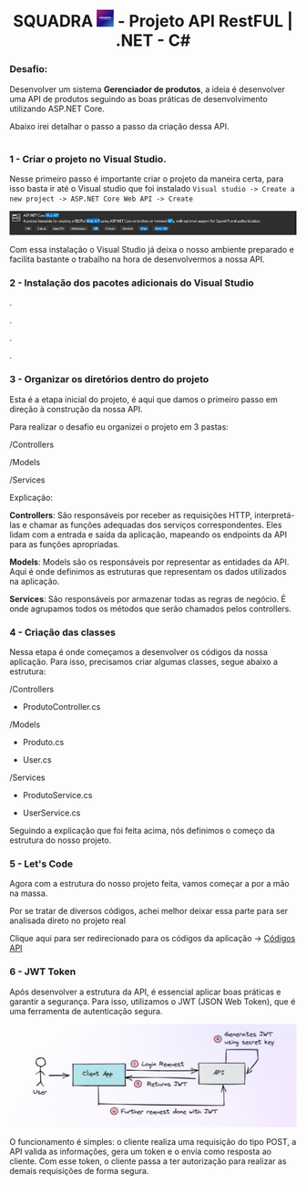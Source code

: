 ### <h1 align=center> SQUADRA <img src="https://github.com/Rodrigolppz/Squadra-API/blob/main/images/Squadra-logo.jpg" alt="Descrição da imagem" width="30"> - Projeto API RestFUL | .NET - C# </h1>

### Desafio: 
Desenvolver um sistema <b>Gerenciador de produtos</b>, a ideia é desenvolver uma API de produtos seguindo as boas práticas de desenvolvimento utilizando ASP.NET Core.

Abaixo irei detalhar o passo a passo da criação dessa API.

#


### 1 - Criar o projeto no Visual Studio.

Nesse primeiro passo é importante criar o projeto da maneira certa, para isso basta ir até o Visual studio que foi instalado `Visual studio -> Create a new project -> ASP.NET Core Web API -> Create`

![Imagem](https://github.com/Rodrigolppz/Squadra-API/blob/main/images/Asp.net.jpg)

Com essa instalação o Visual Studio já deixa o nosso ambiente preparado e facilita bastante o trabalho na hora de desenvolvermos a nossa API.

### 2 - Instalação dos pacotes adicionais do Visual Studio
.

.

.

.



### 3 - Organizar os diretórios dentro do projeto

Esta é a etapa inicial do projeto, é aqui que damos o primeiro passo em direção à construção da nossa API.

Para realizar o desafio eu organizei o projeto em 3 pastas:


/Controllers 

/Models

/Services

Explicação:

<b>Controllers</b>: São responsáveis por receber as requisições HTTP, interpretá-las e chamar as funções adequadas dos serviços correspondentes. Eles lidam com a entrada e saída da aplicação, mapeando os endpoints da API para as funções apropriadas.

<b>Models</b>: Models são os responsáveis por representar as entidades da API. Aqui é onde definimos as estruturas que representam os dados utilizados na aplicação.

<b>Services</b>: São responsáveis por armazenar todas as regras de negócio. É onde agrupamos todos os métodos que serão chamados pelos controllers.

### 4 - Criação das classes

Nessa etapa é onde começamos a desenvolver os códigos da nossa aplicação. Para isso, precisamos criar algumas classes, segue abaixo a estrutura:

/Controllers

- ProdutoController.cs

/Models

- Produto.cs

- User.cs

/Services

- ProdutoService.cs
  
- UserService.cs


Seguindo a explicação que foi feita acima, nós definimos o começo da estrutura do nosso projeto.

### 5 - Let's Code

Agora com a estrutura do nosso projeto feita, vamos começar a por a mão na massa.

Por se tratar de diversos códigos, achei melhor deixar essa parte para ser analisada direto no projeto real

Clique aqui para ser redirecionado para os códigos da aplicação -> [Códigos API](...)

### 6 - JWT Token

Após desenvolver a estrutura da API, é essencial aplicar boas práticas e garantir a segurança. Para isso, utilizamos o JWT (JSON Web Token), que é uma ferramenta de autenticação segura.

![Fluxo API](https://github.com/Rodrigolppz/Squadra-API/blob/main/images/JWT%20Token.jpg)

O funcionamento é simples: o cliente realiza uma requisição do tipo POST, a API valida as informações, gera um token e o envia como resposta ao cliente. Com esse token, o cliente passa a ter autorização para realizar as demais requisições de forma segura.








